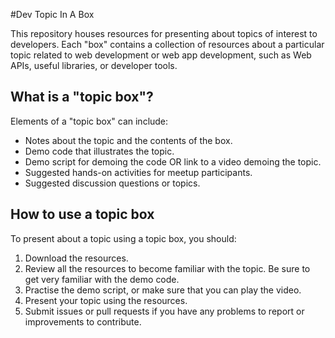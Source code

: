 #Dev Topic In A Box

This repository houses resources for presenting about topics of interest to developers. Each "box" contains a collection of resources about a particular topic related to web development or web app development, such as Web APIs, useful libraries, or developer tools.

## What is a "topic box"?
Elements of a "topic box" can include:

* Notes about the topic and the contents of the box.
* Demo code that illustrates the topic.
* Demo script for demoing the code OR link to a video demoing the topic.
* Suggested hands-on activities for meetup participants.
* Suggested discussion questions or topics.

## How to use a topic box
To present about a topic using a topic box, you should:

1. Download the resources.
2. Review all the resources to become familiar with the topic. Be sure to get very familiar with the demo code.
3. Practise the demo script, or make sure that you can play the video.
4. Present your topic using the resources.
5. Submit issues or pull requests if you have any problems to report or improvements to contribute.



